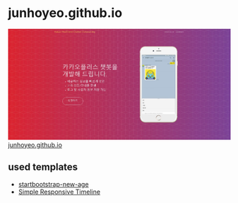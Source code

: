 # junhoyeo.github.io
![main picture](portfolio/main.jpg)<br>
[junhoyeo.github.io](junhoyeo.github.io)

## used templates

- [startbootstrap-new-age](https://startbootstrap.com/template-overviews/new-age)
- [Simple Responsive Timeline](https://codepen.io/anon/pen/ZxPjRX)
